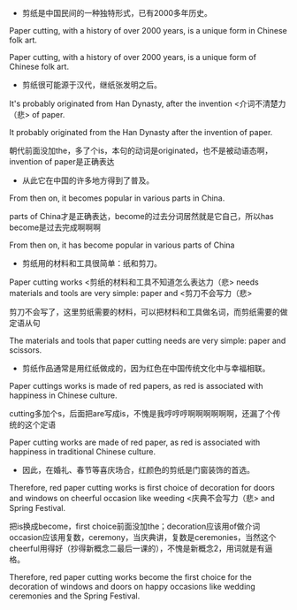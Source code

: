 - 剪纸是中国民间的一种独特形式，已有2000多年历史。

Paper cutting, with a history of over 2000 years, is a unique form in Chinese folk art.

Paper cutting, with a history of over 2000 years, is a unique form of Chinese folk art.

- 剪纸很可能源于汉代，继纸张发明之后。

It's probably originated from Han Dynasty, after the invention <介词不清楚力（悲> of paper.

It probably originated from the Han Dynasty after the invention of paper.

朝代前面没加the，多了个is，本句的动词是originated，也不是被动语态啊，invention of paper是正确表达

- 从此它在中国的许多地方得到了普及。

From then on, it becomes popular in various parts in China.

parts of China才是正确表达，become的过去分词居然就是它自己，所以has become是过去完成啊啊啊

From then on, it has become popular in various parts of China

- 剪纸用的材料和工具很简单：纸和剪刀。

Paper cutting works <剪纸的材料和工具不知道怎么表达力（悲> needs materials and tools are very simple: paper and <剪刀不会写力（悲>

剪刀不会写了，这里剪纸需要的材料，可以把材料和工具做名词，而剪纸需要的做定语从句

The materials and tools that paper cutting needs are very simple: paper and scissors.

- 剪纸作品通常是用红纸做成的，因为红色在中国传统文化中与幸福相联。

Paper cuttings works is made of red papers, as red is associated with happiness in Chinese culture.

cutting多加个s，后面把are写成is，不愧是我哼哼哼啊啊啊啊啊啊，还漏了个传统的这个定语

Paper cutting works are made of red paper, as red is associated with happiness in traditional Chinese culture.

- 因此，在婚礼、春节等喜庆场合，红颜色的剪纸是门窗装饰的首选。

Therefore, red paper cutting works is first choice of decoration for doors and windows on cheerful occasion like weeding <庆典不会写力（悲> and Spring Festival.

把is换成become，first choice前面没加the；decoration应该用of做介词occasion应该用复数，ceremony，当庆典讲，复数是ceremonies，当然这个cheerful用得好（抄得新概念二最后一课的），不愧是新概念2，用词就是有逼格。

Therefore, red paper cutting works become the first choice for the decoration of windows and doors on happy occasions like wedding ceremonies and the Spring Festival.
